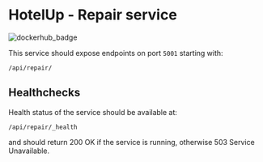 # HotelUp - Repair service
![dockerhub_badge](https://github.com/Wiaz24/HotelUp.Repair/actions/workflows/dockerhub.yml/badge.svg)

This service should expose endpoints on port `5001` starting with:
```http
/api/repair/
```

## Healthchecks
Health status of the service should be available at:
```http
/api/repair/_health
```
and should return 200 OK if the service is running, otherwise 503 Service Unavailable.
